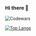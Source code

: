 ### Hi there 👋

<image src="https://www.codewars.com/users/dezhik74/badges/large" alt="Codewars">

[![Top Langs](https://github-readme-stats.vercel.app/api/top-langs/?username=dezhik74&theme=radical)](https://github.com/anuraghazra/github-readme-stats)



<!--
**dezhik74/dezhik74** is a ✨ _special_ ✨ repository because its `README.md` (this file) appears on your GitHub profile.

Here are some ideas to get you started:

- 🔭 I’m currently working on ...
- 🌱 I’m currently learning ...
- 👯 I’m looking to collaborate on ...
- 🤔 I’m looking for help with ...
- 💬 Ask me about ...
- 📫 How to reach me: ...
- 😄 Pronouns: ...
- ⚡ Fun fact: ...
-->

